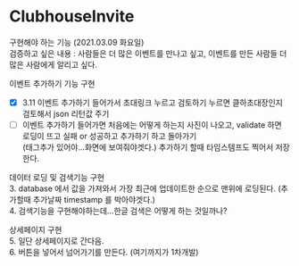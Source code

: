 # ClubhouseInvite

구현해야 하는 기능 (2021.03.09 화요일)  
검증하고 싶은 내용 : 사람들은 더 많은 이벤트를 만나고 싶고, 이벤트를 만든 사람들 더 많은 사람에게 알리고 싶다.

이벤트 추가하기 기능 구현

- [x] 3.11 이벤트 추가하기 들어가서 초대링크 누르고 검토하기 누르면 클하초대장인지 검토해서 json 리턴값 주기
- [ ] 이벤트 추가하기 들어가면 처음에는 어떻게 하는지 사진이 나오고, validate 하면 로딩이 뜨고 실패 or 성공하고 추가하기 하고 돌아가기  
       (태그추가 있어야...화면에 보여줘야겟다.) 추가하기 할때 타임스템프도 찍어서 저장한다.

데이터 로딩 및 검색기능 구현  
3. database 에서 값을 가져와서 가장 최근에 업데이트한 순으로 맨위에 로딩된다. (추가할때 추가날짜 timestamp 를 박아야겟다.)  
4. 검색기능을 구현해야하는데...한글 검색은 어떻게 하는 것일까나?

상세페이지 구현  
5. 일단 상세페이지로 간다음.  
6. 버튼을 넣어서 넘어가기를 만든다. (여기까지가 1차개발)
